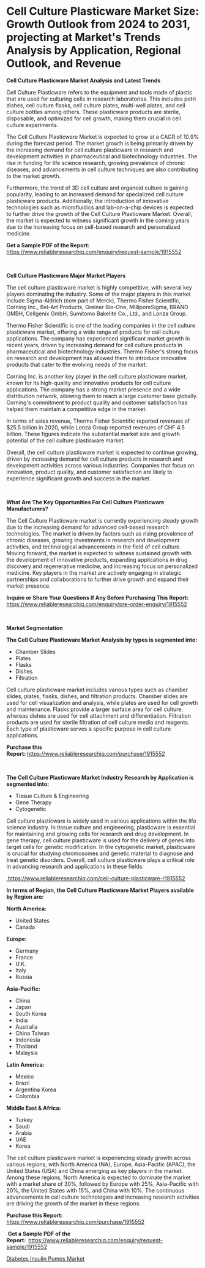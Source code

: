 <p><h1>Cell Culture Plasticware Market Size: Growth Outlook from 2024 to 2031, projecting at Market's Trends Analysis by Application, Regional Outlook, and Revenue</h1></p><p><strong>Cell Culture Plasticware Market Analysis and Latest Trends</strong></p>
<p><p>Cell Culture Plasticware refers to the equipment and tools made of plastic that are used for culturing cells in research laboratories. This includes petri dishes, cell culture flasks, cell culture plates, multi-well plates, and cell culture bottles among others. These plasticware products are sterile, disposable, and optimized for cell growth, making them crucial in cell culture experiments.</p><p>The Cell Culture Plasticware Market is expected to grow at a CAGR of 10.9% during the forecast period. The market growth is being primarily driven by the increasing demand for cell culture plasticware in research and development activities in pharmaceutical and biotechnology industries. The rise in funding for life science research, growing prevalence of chronic diseases, and advancements in cell culture techniques are also contributing to the market growth.</p><p>Furthermore, the trend of 3D cell culture and organoid culture is gaining popularity, leading to an increased demand for specialized cell culture plasticware products. Additionally, the introduction of innovative technologies such as microfluidics and lab-on-a-chip devices is expected to further drive the growth of the Cell Culture Plasticware Market. Overall, the market is expected to witness significant growth in the coming years due to the increasing focus on cell-based research and personalized medicine.</p></p>
<p><strong>Get a Sample PDF of the Report:&nbsp;</strong> <a href="https://www.reliableresearchiq.com/enquiry/request-sample/1915552">https://www.reliableresearchiq.com/enquiry/request-sample/1915552</a></p>
<p>&nbsp;</p>
<p><strong>Cell Culture Plasticware Major Market Players</strong></p>
<p><p>The cell culture plasticware market is highly competitive, with several key players dominating the industry. Some of the major players in this market include Sigma-Aldrich (now part of Merck), Thermo Fisher Scientific, Corning Inc., Bel-Art Products, Greiner Bio-One, MilliporeSigma, BRAND GMBH, Cellgenix GmbH, Sumitomo Bakelite Co., Ltd., and Lonza Group.</p><p>Thermo Fisher Scientific is one of the leading companies in the cell culture plasticware market, offering a wide range of products for cell culture applications. The company has experienced significant market growth in recent years, driven by increasing demand for cell culture products in pharmaceutical and biotechnology industries. Thermo Fisher's strong focus on research and development has allowed them to introduce innovative products that cater to the evolving needs of the market.</p><p>Corning Inc. is another key player in the cell culture plasticware market, known for its high-quality and innovative products for cell culture applications. The company has a strong market presence and a wide distribution network, allowing them to reach a large customer base globally. Corning's commitment to product quality and customer satisfaction has helped them maintain a competitive edge in the market.</p><p>In terms of sales revenue, Thermo Fisher Scientific reported revenues of $25.5 billion in 2020, while Lonza Group reported revenues of CHF 4.5 billion. These figures indicate the substantial market size and growth potential of the cell culture plasticware market.</p><p>Overall, the cell culture plasticware market is expected to continue growing, driven by increasing demand for cell culture products in research and development activities across various industries. Companies that focus on innovation, product quality, and customer satisfaction are likely to experience significant growth and success in the market.</p></p>
<p>&nbsp;</p>
<p><strong>What Are The Key Opportunities For Cell Culture Plasticware Manufacturers?</strong></p>
<p><p>The Cell Culture Plasticware market is currently experiencing steady growth due to the increasing demand for advanced cell-based research technologies. The market is driven by factors such as rising prevalence of chronic diseases, growing investments in research and development activities, and technological advancements in the field of cell culture. Moving forward, the market is expected to witness sustained growth with the development of innovative products, expanding applications in drug discovery and regenerative medicine, and increasing focus on personalized medicine. Key players in the market are actively engaging in strategic partnerships and collaborations to further drive growth and expand their market presence.</p></p>
<p><strong>Inquire or Share Your Questions If Any Before Purchasing This Report:</strong> <a href="https://www.reliableresearchiq.com/enquiry/pre-order-enquiry/1915552">https://www.reliableresearchiq.com/enquiry/pre-order-enquiry/1915552</a></p>
<p>&nbsp;</p>
<p><strong>Market Segmentation</strong></p>
<p><strong>The Cell Culture Plasticware Market Analysis by types is segmented into:</strong></p>
<p><ul><li>Chamber Slides</li><li>Plates</li><li>Flasks</li><li>Dishes</li><li>Filtration</li></ul></p>
<p><p>Cell culture plasticware market includes various types such as chamber slides, plates, flasks, dishes, and filtration products. Chamber slides are used for cell visualization and analysis, while plates are used for cell growth and maintenance. Flasks provide a larger surface area for cell culture, whereas dishes are used for cell attachment and differentiation. Filtration products are used for sterile filtration of cell culture media and reagents. Each type of plasticware serves a specific purpose in cell culture applications.</p></p>
<p><strong>Purchase this Report:&nbsp;</strong><a href="https://www.reliableresearchiq.com/purchase/1915552">https://www.reliableresearchiq.com/purchase/1915552</a></p>
<p>&nbsp;</p>
<p><strong>The Cell Culture Plasticware Market Industry Research by Application is segmented into:</strong></p>
<p><ul><li>Tissue Culture & Engineering</li><li>Gene Therapy</li><li>Cytogenetic</li></ul></p>
<p><p>Cell culture plasticware is widely used in various applications within the life science industry. In tissue culture and engineering, plasticware is essential for maintaining and growing cells for research and drug development. In gene therapy, cell culture plasticware is used for the delivery of genes into target cells for genetic modification. In the cytogenetic market, plasticware is crucial for studying chromosomes and genetic material to diagnose and treat genetic disorders. Overall, cell culture plasticware plays a critical role in advancing research and applications in these fields.</p></p>
<p><a href="https://www.reliableresearchiq.com/cell-culture-plasticware-r1915552">&nbsp;https://www.reliableresearchiq.com/cell-culture-plasticware-r1915552</a></p>
<p><strong>In terms of Region, the Cell Culture Plasticware Market Players available by Region are:</strong></p>
<p>
    <p> <strong> North America: </strong>
        <ul>
            <li>United States</li>
            <li>Canada</li>
        </ul>
        </p> 
    <p> <strong> Europe: </strong>
        <ul>
            <li>Germany</li>
            <li>France</li>
            <li>U.K.</li>
            <li>Italy</li>
            <li>Russia</li>
        </ul>
        </p> 
    <p> <strong> Asia-Pacific: </strong>
        <ul>
            <li>China</li>
            <li>Japan</li>
            <li>South Korea</li>
            <li>India</li>
            <li>Australia</li>
            <li>China Taiwan</li>
            <li>Indonesia</li>
            <li>Thailand</li>
            <li>Malaysia</li>
        </ul>
        </p> 
    <p> <strong> Latin America: </strong>
        <ul>
            <li>Mexico</li>
            <li>Brazil</li>
            <li>Argentina Korea</li>
            <li>Colombia</li>
        </ul>
        </p> 
    <p> <strong> Middle East & Africa: </strong>
        <ul>
            <li>Turkey</li>
            <li>Saudi</li>
            <li>Arabia</li>
            <li>UAE</li>
            <li>Korea</li>
        </ul>
    </p>
    </p>
<p><p>The cell culture plasticware market is experiencing steady growth across various regions, with North America (NA), Europe, Asia-Pacific (APAC), the United States (USA) and China emerging as key players in the market. Among these regions, North America is expected to dominate the market with a market share of 30%, followed by Europe with 25%, Asia-Pacific with 20%, the United States with 15%, and China with 10%. The continuous advancements in cell culture technologies and increasing research activities are driving the growth of the market in these regions.</p></p>
<p><strong>Purchase this Report: </strong><a href="https://www.reliableresearchiq.com/purchase/1915552">https://www.reliableresearchiq.com/purchase/1915552</a></p>
<p>&nbsp;<strong>Get a Sample PDF of the Report:&nbsp;&nbsp;</strong><a href="https://www.reliableresearchiq.com/enquiry/request-sample/1915552">https://www.reliableresearchiq.com/enquiry/request-sample/1915552</a></p>
<p><strong></strong></p>
<p><p><a href="https://github.com/msLonKoss78/Market-Research-Report-List-1/blob/main/diabetes-insulin-pumps-market.md">Diabetes Insulin Pumps Market</a></p></p>